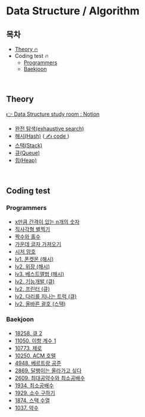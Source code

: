# Data Structure / Algorithm

## 목차

- [Theory 🔥](#Theory)
- Coding test 🔥
  - [Programmers](#Programmers)
  - [Baekjoon](#Baekjoon)

<br>

## Theory

[👉 Data Structure study room : Notion](https://www.notion.so/Data-Structure-7c76d0baf9c2463dac0d4911048d37be)

- [완전 탐색(exhaustive search)](https://www.notion.so/exhaustive-search-6e5445da6e394e0fa870312625762754)
- [해시(Hash)](https://www.notion.so/Hash-64d8d6f991b146e6aa347a0a2438c21f) ([ ✍ code ](https://github.com/parkksss/Study/blob/main/Data_Structure/Theory/hashTable.js))
- [스택(Stack)](https://www.notion.so/stack-2b894f5ce088497e851cb6d502fc0065)
- [큐(Queue)](https://www.notion.so/Queue-492ad928ccfd4a68af57300a0c50c49d)
- [힙(Heap)](https://www.notion.so/Heap-436a5f3d879248c6965deb290f4b55f3)

<br>

## Coding test

### Programmers

- [x만큼 간격이 있는 n개의 숫자](https://velog.io/@parkksss/coding-test-programmers-1) 
- [직사각형 별찍기](https://velog.io/@parkksss/coding-test-programmers-2) 
- [짝수와 홀수](https://velog.io/@parkksss/coding-test-programmers-3)
- [가운데 글자 가져오기](https://velog.io/@parkksss/coding-test-programmers-4)
- [시저 암호](https://velog.io/@parkksss/coding-test-programmers-39)
- [lv1. 폰켓몬 (해시)](https://velog.io/@parkksss/coding-test-programmers-42)
- [lv2. 위장 (해시)](https://velog.io/@parkksss/coding-test-programmers-43)
- [lv3. 베스트앨범 (해시)](https://velog.io/@parkksss/coding-test-programmers-44)
- [lv2. 기능개발 (큐)](https://velog.io/@parkksss/coding-test-programmers-45)
- [lv2. 프린터 (큐)](https://velog.io/@parkksss/coding-test-programmers-46)
- [lv2. 다리를 지나는 트럭 (큐)](https://velog.io/@parkksss/coding-test-programmers-47)
- [lv2. 올바른 괄호 (스택)](https://velog.io/@parkksss/coding-test-programmers-48)

### Baekjoon
- <a href="./Baekjoon/18258.js">18258. 큐 2</a>
- <a href="./Baekjoon/11050.js">11050. 이항 계수 1</a>
- <a href="./Baekjoon/10773.js">10773. 제로</a>
- <a href="./Baekjoon/10250.js">10250. ACM 호텔</a>
- <a href="./Baekjoon/4948.js">4948. 베르트랑 공준</a>
- <a href="./Baekjoon/2869.js">2869. 달팽이는 올라가고 싶다</a>
- <a href="./Baekjoon/2609.js">2609. 최대공약수와 최소공배수</a>
- <a href="./Baekjoon/1934.js">1934. 최소공배수</a>
- <a href="./Baekjoon/1929.js">1929. 소수 구하기</a>
- <a href="./Baekjoon/1874.js">1874. 스택 수열</a>
- <a href="./Baekjoon/1037.js">1037. 약수</a>

<br>
